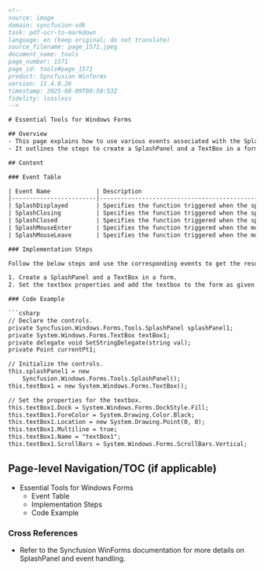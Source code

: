 ```html
<!-- 
source: image
domain: syncfusion-sdk
task: pdf-ocr-to-markdown
language: en (keep original; do not translate)
source_filename: page_1571.jpeg
document_name: tools
page_number: 1571
page_id: tools#page_1571
product: Syncfusion Winforms
version: 11.4.0.26
timestamp: 2025-08-09T08:59:53Z
fidelity: lossless
-->

# Essential Tools for Windows Forms

## Overview
- This page explains how to use various events associated with the SplashPanel control in Windows Forms.
- It outlines the steps to create a SplashPanel and a TextBox in a form, configure the textbox properties, and set up event handling for different splash operations.

## Content

### Event Table

| Event Name             | Description                                       |
|------------------------|---------------------------------------------------|
| SplashDisplayed        | Specifies the function triggered when the splash image is displayed. |
| SplashClosing          | Specifies the function triggered when the splash image is closing.  |
| SplashClosed           | Specifies the function triggered when the splash image is closed.    |
| SplashMouseEnter       | Specifies the function triggered when the mouse enters the splash image. |
| SplashMouseLeave       | Specifies the function triggered when the mouse leaves the splash image. |

### Implementation Steps

Follow the below steps and use the corresponding events to get the results.

1. Create a SplashPanel and a TextBox in a form.
2. Set the textbox properties and add the textbox to the form as given below.

### Code Example

```csharp
// Declare the controls.
private Syncfusion.Windows.Forms.Tools.SplashPanel splashPanel1;
private System.Windows.Forms.TextBox textBox1;
private delegate void SetStringDelegate(string val);
private Point currentPt1;

// Initialize the controls.
this.splashPanel1 = new
    Syncfusion.Windows.Forms.Tools.SplashPanel();
this.textBox1 = new System.Windows.Forms.TextBox();

// Set the properties for the textbox.
this.textBox1.Dock = System.Windows.Forms.DockStyle.Fill;
this.textBox1.ForeColor = System.Drawing.Color.Black;
this.textBox1.Location = new System.Drawing.Point(0, 0);
this.textBox1.Multiline = true;
this.textBox1.Name = "textBox1";
this.textBox1.ScrollBars = System.Windows.Forms.ScrollBars.Vertical;
```

## Page-level Navigation/TOC (if applicable)
- Essential Tools for Windows Forms
  - Event Table
  - Implementation Steps
  - Code Example

### Cross References
- Refer to the Syncfusion WinForms documentation for more details on SplashPanel and event handling.

<!-- tags: Windows Forms, SplashPanel, Events, C# code example, Syncfusion Winforms, 11.4.0.26 -->
```